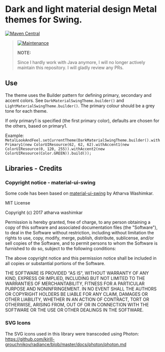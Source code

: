 # Dark and light material design Metal themes for Swing.

[![Maven Central](https://maven-badges.herokuapp.com/maven-central/com.github.mrcjkb/material-metal-theme/badge.svg)](https://maven-badges.herokuapp.com/maven-central/com.github.mrcjkb/material-metal-theme)

> [![Maintenance](https://img.shields.io/badge/Maintained%3F-no-red.svg)](https://bitbucket.org/lbesson/ansi-colors)
> 
> __NOTE:__
>
> Since I hardly work with Java anymore, I will no longer actively maintain this repository.
> I will gladly review any PRs.


## Use
The theme uses the Builder pattern for defining primary, secondary and accent colors.
See
`DarkMaterialSwingTheme.builder()`
and
`LightMaterialSwingTheme.builder()`.
The primary colour should be a grey tone for each theme.

If only primary1 is specified (the first primary color), defaults are chosen for the others, based on primary1.

Example:
`MetalLookAndFeel.setCurrentTheme(DarkMaterialSwingTheme.builder().withPrimary1(new ColorUIResource(62, 62, 62).withAccent1(new ColorUIResource(0, 120, 255)).withAccent2(new ColorUIResource(Color.GREEN)).build());`


## Libraries - Credits

### Copyright notice - material-ui-swing
Some code has been based on [material-ui-swing](https://github.com/atarw/material-ui-swing) by Atharva Washimkar.


MIT License

Copyright (c) 2017 atharva washimkar

Permission is hereby granted, free of charge, to any person obtaining a copy
of this software and associated documentation files (the "Software"), to deal
in the Software without restriction, including without limitation the rights
to use, copy, modify, merge, publish, distribute, sublicense, and/or sell
copies of the Software, and to permit persons to whom the Software is
furnished to do so, subject to the following conditions:

The above copyright notice and this permission notice shall be included in all
copies or substantial portions of the Software.

THE SOFTWARE IS PROVIDED "AS IS", WITHOUT WARRANTY OF ANY KIND, EXPRESS OR
IMPLIED, INCLUDING BUT NOT LIMITED TO THE WARRANTIES OF MERCHANTABILITY,
FITNESS FOR A PARTICULAR PURPOSE AND NONINFRINGEMENT. IN NO EVENT SHALL THE
AUTHORS OR COPYRIGHT HOLDERS BE LIABLE FOR ANY CLAIM, DAMAGES OR OTHER
LIABILITY, WHETHER IN AN ACTION OF CONTRACT, TORT OR OTHERWISE, ARISING FROM,
OUT OF OR IN CONNECTION WITH THE SOFTWARE OR THE USE OR OTHER DEALINGS IN THE
SOFTWARE.

### SVG Icons
The SVG icons used in this library were transcoded using Photon: https://github.com/kirill-grouchnikov/radiance/blob/master/docs/photon/photon.md
